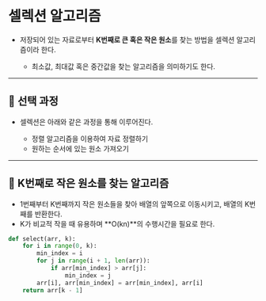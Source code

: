# 셀렉션 알고리즘

* 저장되어 있는 자료로부터 **K번째로 큰 혹은 작은 원소**를 찾는 방법을 셀렉션 알고리즘이라 한다.

    * 최소값, 최대값 혹은 중간값을 찾는 알고리즘을 의미하기도 한다.

---

## 🔶 선택 과정

* 셀렉션은 아래와 같은 과정을 통해 이루어진다.

    * 정렬 알고리즘을 이용하여 자료 정렬하기
    * 원하는 순서에 있는 원소 가져오기

---

## 🔷 K번째로 작은 원소를 찾는 알고리즘

* 1번째부터 K번째까지 작은 원소들을 찾아 배열의 앞쪽으로 이동시키고, 배열의 K번째를 반환한다.
* K가 비교적 작을 때 유용하며 \*\*O(kn)\*\*의 수행시간을 필요로 한다.

```python
def select(arr, k):
    for i in range(0, k):
        min_index = i
        for j in range(i + 1, len(arr)):
            if arr[min_index] > arr[j]:
                min_index = j
        arr[i], arr[min_index] = arr[min_index], arr[i]
    return arr[k - 1]
```



